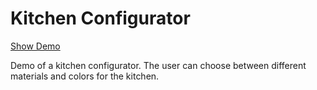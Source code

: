 # Kitchen Configurator

[Show Demo](https://rooom-com.github.io/demos/kitchen-configurator/)

Demo of a kitchen configurator. The user can choose between different materials and colors for the kitchen.